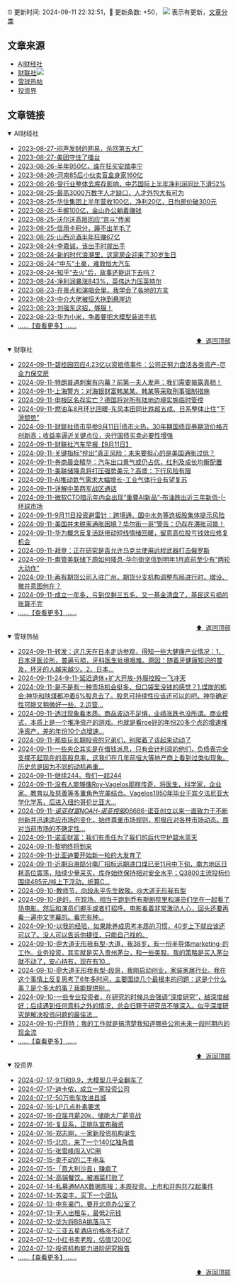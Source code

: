 ##

:alarm_clock: 更新时间: 2024-09-11 22:32:51，:rocket: 更新条数: +50， ![](/assets/dot.png) 表示有更新，[文章分类](/TAGS.md)

## 文章来源

- [AI财经社](#ai财经社)  
- [财联社](#财联社)![](/assets/dot.png)   
- [雪球热帖](#雪球热帖)  
- [投资界](#投资界)  

## 文章链接

<details open>
<summary id="ai财经社">
 AI财经社
</summary>


- [2023-08-27-闷声发财的网易，杀回第五大厂](https://www.aicaijing.com.cn/article/18610)  
- [2023-08-27-美团守住了擂台](https://www.aicaijing.com.cn/article/18611)  
- [2023-08-26-半年950亿，谁在狂买安踏李宁](https://www.aicaijing.com.cn/article/18607)  
- [2023-08-26-河南85后小伙卖盲盒身家160亿](https://www.aicaijing.com.cn/article/18608)  
- [2023-08-26-受行业整体去库存影响，中芯国际上半年净利润同比下滑52%](https://www.aicaijing.com.cn/article/18609)  
- [2023-08-25-最高3000万数字人才缺口，人才外包大有可为](https://www.aicaijing.com.cn/article/18601)  
- [2023-08-25-华住集团上半年营收100亿，净利20亿，日均房价破300元](https://www.aicaijing.com.cn/article/18602)  
- [2023-08-25-手握100亿，金山办公躺着赚钱](https://www.aicaijing.com.cn/article/18603)  
- [2023-08-25-沃尔沃高层回应“宫斗”传闻](https://www.aicaijing.com.cn/article/18604)  
- [2023-08-25-信用卡积分，薅不出羊毛了](https://www.aicaijing.com.cn/article/18605)  
- [2023-08-25-山西汾酒半年狂赚67亿](https://www.aicaijing.com.cn/article/18606)  
- [2023-08-24-李嘉诚，该出手时就出手](https://www.aicaijing.com.cn/article/18596)  
- [2023-08-24-新的时代浪潮里，这家房企迎来了30岁生日](https://www.aicaijing.com.cn/article/18597)  
- [2023-08-24-“中东”土豪，难救恒大汽车](https://www.aicaijing.com.cn/article/18598)  
- [2023-08-24-知乎“去火”后，故事还能讲下去吗？](https://www.aicaijing.com.cn/article/18599)  
- [2023-08-24-净利润暴涨843%，英伟达力压英特尔](https://www.aicaijing.com.cn/article/18600)  
- [2023-08-23-在景点和演唱会里，我学会了各地的方言](https://www.aicaijing.com.cn/article/18591)  
- [2023-08-23-中介大佬被恒大拖到悬崖边](https://www.aicaijing.com.cn/article/18592)  
- [2023-08-23-刘强东这招，够狠！](https://www.aicaijing.com.cn/article/18593)  
- [2023-08-23-华为小米，争着要把大模型装进手机](https://www.aicaijing.com.cn/article/18594)  
- [......【查看更多】......](/details/AI财经社.md)

<div align="right"><a href="#文章来源">⬆ &nbsp;返回顶部</a></div>
</details>

<details open>
<summary id="财联社">
 财联社
</summary>


- [2024-09-11-碧桂园回应4.23亿以资抵债事件：公司正努力盘活各类资产-尽全力保交房](https://www.cls.cn/detail/1795670)  
- [2024-09-11-特朗普遇刺案有内幕？前第一夫人发声：我们需要揭露真相！](https://www.cls.cn/detail/1795637)  
- [2024-09-11-上海警方：对海银财富韩某某、韩某等采取刑事强制措施](https://www.cls.cn/detail/1795602)  
- [2024-09-11-申根区名存实亡？德国将对所有陆地边境实施临时管控](https://www.cls.cn/detail/1795591)  
- [2024-09-11-燃油车8月环比回暖-东风本田同比跌超五成、日系整体止住“下滑颓势”](https://www.cls.cn/detail/1795557)  
- [2024-09-11-财联社债市早参9月11日|债市火热，30年期国债现券期货价格齐创新高；收益率逼近关键点位，央行国债买卖必要性增强](https://www.cls.cn/detail/1795395)  
- [2024-09-11-财联社汽车早报【9月11日】](https://www.cls.cn/detail/1795409)  
- [2024-09-11-关键指标“挖出”真正风险：未来要担心的是美国通胀过低？](https://www.cls.cn/detail/1795411)  
- [2024-09-11-券商晨会精华：汽车出口景气或仍占优，红利及成长均衡配置](https://www.cls.cn/detail/1795384)  
- [2024-09-11-美联储降息将打压强势美元？高盛：下行风险有限](https://www.cls.cn/detail/1795378)  
- [2024-09-11-AI推动氦气需求大幅增长-工业气体行业有望复苏](https://www.cls.cn/detail/1795360)  
- [2024-09-11-详解中美两军战区通话](https://www.cls.cn/detail/1795366)  
- [2024-09-11-微软CTO暗示年内会出现“重要AI新品”-布油跌出近三年新低-|-环球市场](https://www.cls.cn/detail/1795372)  
- [2024-09-11-9月11日投资避雷针：跨境通、国中水务等连板股集体提示风险](https://www.cls.cn/detail/1795379)  
- [2024-09-11-美国并未脱离通胀困境？华尔街一哥”警告：仍存在滞胀可能！](https://www.cls.cn/detail/1795382)  
- [2024-09-11-华为概念反复活跃带动短线情绪回暖，留意高位股亏钱效应修复机会](https://www.cls.cn/detail/1795450)  
- [2024-09-11-拜登：正在研究是否允许乌克兰使用远程武器打击俄罗斯](https://www.cls.cn/detail/1795452)  
- [2024-09-11-甭管美联储下周如何降息-华尔街坚信到明年1月底前至少有“两轮大动作”](https://www.cls.cn/detail/1795535)  
- [2024-09-11-再有期货公司入驻广州，期货分支机构调整布局进行时，增设、撤并意图何在？](https://www.cls.cn/detail/1795629)  
- [2024-09-11-成立一年多，亏到仅剩三五毛，又一基金清盘了，基民这亏损的账算不完](https://www.cls.cn/detail/1795674)  
- [......【查看更多】......](/details/财联社.md)

<div align="right"><a href="#文章来源">⬆ &nbsp;返回顶部</a></div>
</details>

<details open>
<summary id="雪球热帖">
 雪球热帖
</summary>


- [2024-09-11-转发：这几天在日本走访参观，得知一些大健康产业情况：1、日本牙医诊所，普遍亏损，牙科医生处境艰难。原因：随着牙健康知识的普及，坏牙的人越来越少。2、日本...](https://xueqiu.com/9059416852/304239944)  
- [2024-09-11-24-9-11-延迟退休+扩大开放-外服控股一飞冲天](https://xueqiu.com/8772786299/304315249)  
- [2024-09-11-是不是有一种市场机会挺多，但口袋里没钱的感觉？1.煤炭的机会:神华和陕煤都冲着6%股息去了。股息可持续性应该还可以的吧。神华确定性可能又稍微好一些。2.运营...](https://xueqiu.com/1392782404/304254911)  
- [2024-09-11-透过现象看本质。商品波动不足惧，业绩涨跌也没所谓。商业模式，本质上是一个堆净资产的游戏。也就是看roe好的年份20多个点的增速堆净资产，差的年份10个点增速...](https://xueqiu.com/9887656769/304285656)  
- [2024-09-11-那些玩长期投资的兄弟们，别爬着了该起来动动了](https://xueqiu.com/4829159099/304251163)  
- [2024-09-11-一些央企其实是在借钱派息，只有会计利润的他们，负债表完全支撑不起现在的高股息率，这我们在几年前恒大等地产商上看到过类似现象。历史总是因为不同的动机再重...](https://xueqiu.com/1965894836/304245866)  
- [2024-09-11-继续244。我们一起244](https://xueqiu.com/2241249492/304268291)  
- [2024-09-11-没有人能够像Roy-Vagelos那样传奇，将医生，科学家，企业家、教育以及慈善等多重角色完美结合。Vagelos1950年毕业于宾夕法尼亚大学化学系，后进入纽约哥伦比亚大...](https://xueqiu.com/8056783660/304279953)  
- [2024-09-11-$诺亚财富NOAH$-$诺亚控股06686$-诺亚创立以来一直致力于不断创新并迅速适应市场的变化，始终尊重市场规则，积极应对各种市场动态。面对当前市场的不确定性...](https://xueqiu.com/3238436524/304276277)  
- [2024-09-11-诺亚财富：我们有责任为了我们的后代守护碧水蓝天](https://xueqiu.com/2374842209/304294779)  
- [2024-09-11-黎明终将到来](https://xueqiu.com/1760673340/304275855)  
- [2024-09-11-比亚迪要开始新一轮的大发育了](https://xueqiu.com/8544741595/304300996)  
- [2024-09-11-近期沿海部分电厂招标远期进口煤已至11月中下旬，南方地区日耗高位震荡，陆续少量采买，库存始终保持相对安全水平；Q3800主流投标价围绕485元/吨上下浮动，折算C...](https://xueqiu.com/2241249492/304326909)  
- [2024-09-10-教师节，向段永平先生致敬。@大道无形我有型](https://xueqiu.com/1270425747/304102478)  
- [2024-09-10-是的，在现场。相当于跑到乔布斯剧院里和演员们坐在一起看了场电影，然后和演员们握手或者打招呼。电影看着非常激动人心，回头还要再看一遍中文字幕的。看完有种...](https://xueqiu.com/1247347556/304112358)  
- [2024-09-10-以我的经验，如果能养成思考本质的习惯，40岁上下就应该还可以了。没人可以告诉你捷径，只能自己找的。](https://xueqiu.com/1247347556/304106900)  
- [2024-09-10-@大道无形我有型-大道，我38岁，有一份半导体marketing-的工作。业务投资，其实就是买入贵州茅台，和一些美股。我的策略是买入茅台就不动了，安心持有，现在有10...](https://xueqiu.com/5591278169/304152837)  
- [2024-09-10-@大道无形我有型-段哥，我刚启动创业，家装家居行业。我在这个事情上反复思考了6年多时间，主要围绕几个最根本的问题：这是个什么事？是个多大的事？我能提供别...](https://xueqiu.com/6160070230/304112963)  
- [2024-09-10-一些专业投资者，在研究的时候总会强调“深度研究”，越深度越好；后续遇到任何意料之外的情况，总会归罪于研究员不够深入。似乎深度研究是解决投资问题的最佳法...](https://xueqiu.com/4373567778/304132691)  
- [2024-09-10-巴菲特：我的工作就是搞清楚我知道哪些公司未来一段时期内的现金流](https://xueqiu.com/8959246745/304167347)  
- [......【查看更多】......](/details/雪球热帖.md)

<div align="right"><a href="#文章来源">⬆ &nbsp;返回顶部</a></div>
</details>

<details open>
<summary id="投资界">
 投资界
</summary>


- [2024-07-17-9.11和9.9，大模型几乎全翻车了](https://posts.careerengine.us/p/6697778c44726b29bffa3a09)  
- [2024-07-17-迪卡侬，成立一家投资公司](https://posts.careerengine.us/p/6697778c44726b29bffa3a01)  
- [2024-07-17-50万电车攻进县城](https://posts.careerengine.us/p/6697779c831e1d29eea44253)  
- [2024-07-16-LP几点朴素要求](https://posts.careerengine.us/p/669636a8720ed522248054dc)  
- [2024-07-16-应届月薪20k，储能大厂薪资战](https://posts.careerengine.us/p/669636a8720ed522248054d4)  
- [2024-07-16-复旦系，正排队宣布融资](https://posts.careerengine.us/p/66963699cb38e136a496986c)  
- [2024-07-16-郑志刚，一家新投资机构诞生](https://posts.careerengine.us/p/66963699cb38e136a4969874)  
- [2024-07-15-北京，来了一个140亿独角兽](https://posts.careerengine.us/p/6694db59a0c3ac562b61f9af)  
- [2024-07-15-张雪峰闯入VC圈](https://posts.careerengine.us/p/6694db59a0c3ac562b61f9b7)  
- [2024-07-15-卖不动的二手电车](https://posts.careerengine.us/p/6694db6836b2f1565d9b541a)  
- [2024-07-15-「意大利沙县」赚疯了](https://posts.careerengine.us/p/6694db6836b2f1565d9b5422)  
- [2024-07-14-高端餐饮，被湘菜打败了](https://posts.careerengine.us/p/6693862333c6e710d0bf9dc4)  
- [2024-07-14-私募通MAX数据周报：本周投资、上市和并购共72起事件](https://posts.careerengine.us/p/6693862333c6e710d0bf9dcc)  
- [2024-07-14-苏姿丰，买下一个团队](https://posts.careerengine.us/p/6693861481427510b2b9c123)  
- [2024-07-13-中东豪门，要开北京办公室了](https://posts.careerengine.us/p/66922794a876f80d113b51fe)  
- [2024-07-13-无人出租车，最低2元钱](https://posts.careerengine.us/p/669227b82202ae0dfac5d713)  
- [2024-07-12-华为将BBA挑落马下](https://posts.careerengine.us/p/6690a6c68082df14ead7eaac)  
- [2024-07-12-三亚五星酒店价格涨不动了](https://posts.careerengine.us/p/6690a6c68082df14ead7eaa4)  
- [2024-07-12-小红书卖老股，估值1200亿](https://posts.careerengine.us/p/6690a6b756b00014bcc00e8f)  
- [2024-07-12-投资机构能力进阶研究报告](https://posts.careerengine.us/p/6690a6b756b00014bcc00e87)  
- [......【查看更多】......](/details/投资界.md)

<div align="right"><a href="#文章来源">⬆ &nbsp;返回顶部</a></div>
</details>

